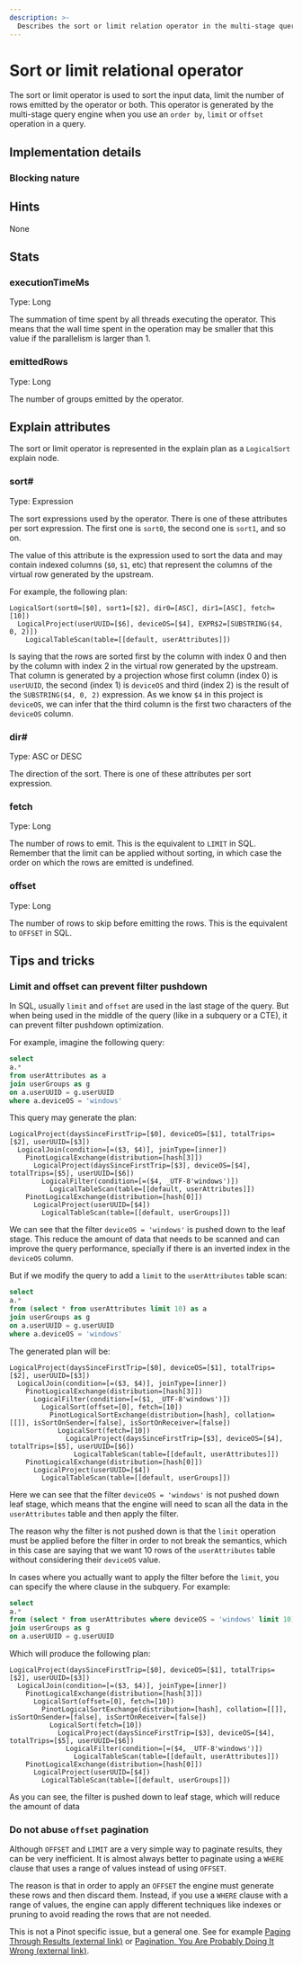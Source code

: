 ```yaml
---
description: >-
  Describes the sort or limit relation operator in the multi-stage query engine.
---
```


# Sort or limit relational operator
The sort or limit operator is used to sort the input data, limit the number of rows emitted by the operator or both.
This operator is generated by the multi-stage query engine when you use an `order by`, `limit` or `offset` operation in
a query.

## Implementation details

### Blocking nature

## Hints
None

## Stats
### executionTimeMs
Type: Long

The summation of time spent by all threads executing the operator.
This means that the wall time spent in the operation may be smaller that this value if the parallelism is larger than 1.

### emittedRows
Type: Long

The number of groups emitted by the operator.

## Explain attributes
The sort or limit operator is represented in the explain plan as a `LogicalSort` explain node.

### sort#
Type: Expression

The sort expressions used by the operator.
There is one of these attributes per sort expression.
The first one is `sort0`, the second one is `sort1`, and so on.

The value of this attribute is the expression used to sort the data and may contain indexed columns (`$0`, `$1`, etc)
that represent the columns of the virtual row generated by the upstream.

For example, the following plan:
```
LogicalSort(sort0=[$0], sort1=[$2], dir0=[ASC], dir1=[ASC], fetch=[10])
  LogicalProject(userUUID=[$6], deviceOS=[$4], EXPR$2=[SUBSTRING($4, 0, 2)])
    LogicalTableScan(table=[[default, userAttributes]])
```

Is saying that the rows are sorted first by the column with index 0 and then by the column with index 2 in the virtual
row generated by the upstream.
That column is generated by a projection whose first column (index 0) is `userUUID`, the second (index 1) is `deviceOS`
and third (index 2) is the result of the `SUBSTRING($4, 0, 2)` expression.
As we know `$4` in this project is `deviceOS`, we can infer that the third column is the first two characters of the
`deviceOS` column.

### dir#
Type: ASC or DESC

The direction of the sort.
There is one of these attributes per sort expression.

### fetch
Type: Long

The number of rows to emit.
This is the equivalent to `LIMIT` in SQL.
Remember that the limit can be applied without sorting, in which case the order on which the rows are emitted is
undefined.

### offset
Type: Long

The number of rows to skip before emitting the rows.
This is the equivalent to `OFFSET` in SQL.

## Tips and tricks

### Limit and offset can prevent filter pushdown
In SQL, usually `limit` and `offset` are used in the last stage of the query. 
But when being used in the middle of the query (like in a subquery or a CTE), it can prevent filter pushdown 
optimization.

For example, imagine the following query:
```sql
select 
a.* 
from userAttributes as a
join userGroups as g
on a.userUUID = g.userUUID
where a.deviceOS = 'windows'
```

This query may generate the plan:
```
LogicalProject(daysSinceFirstTrip=[$0], deviceOS=[$1], totalTrips=[$2], userUUID=[$3])
  LogicalJoin(condition=[=($3, $4)], joinType=[inner])
    PinotLogicalExchange(distribution=[hash[3]])
      LogicalProject(daysSinceFirstTrip=[$3], deviceOS=[$4], totalTrips=[$5], userUUID=[$6])
        LogicalFilter(condition=[=($4, _UTF-8'windows')])
          LogicalTableScan(table=[[default, userAttributes]])
    PinotLogicalExchange(distribution=[hash[0]])
      LogicalProject(userUUID=[$4])
        LogicalTableScan(table=[[default, userGroups]])
```

We can see that the filter `deviceOS = 'windows'` is pushed down to the leaf stage.
This reduce the amount of data that needs to be scanned and can improve the query performance, specially if there
is an inverted index in the `deviceOS` column.

But if we modify the query to add a `limit` to the `userAttributes` table scan:
```sql
select 
a.* 
from (select * from userAttributes limit 10) as a
join userGroups as g
on a.userUUID = g.userUUID
where a.deviceOS = 'windows'
```

The generated plan will be:
```
LogicalProject(daysSinceFirstTrip=[$0], deviceOS=[$1], totalTrips=[$2], userUUID=[$3])
  LogicalJoin(condition=[=($3, $4)], joinType=[inner])
    PinotLogicalExchange(distribution=[hash[3]])
      LogicalFilter(condition=[=($1, _UTF-8'windows')])
        LogicalSort(offset=[0], fetch=[10])
          PinotLogicalSortExchange(distribution=[hash], collation=[[]], isSortOnSender=[false], isSortOnReceiver=[false])
            LogicalSort(fetch=[10])
              LogicalProject(daysSinceFirstTrip=[$3], deviceOS=[$4], totalTrips=[$5], userUUID=[$6])
                LogicalTableScan(table=[[default, userAttributes]])
    PinotLogicalExchange(distribution=[hash[0]])
      LogicalProject(userUUID=[$4])
        LogicalTableScan(table=[[default, userGroups]])
```

Here we can see that the filter `deviceOS = 'windows'` is not pushed down leaf stage, which
means that the engine will need to scan all the data in the `userAttributes` table and then apply the filter.

The reason why the filter is not pushed down is that the `limit` operation must be applied before the filter in order
to not break the semantics, which in this case are saying that we want 10 rows of the `userAttributes` table
without considering their `deviceOS` value.

In cases where you actually want to apply the filter before the `limit`, you can specify the where clause in the 
subquery. For example:

```sql
select 
a.* 
from (select * from userAttributes where deviceOS = 'windows' limit 10) as a
join userGroups as g
on a.userUUID = g.userUUID
```

Which will produce the following plan:
```
LogicalProject(daysSinceFirstTrip=[$0], deviceOS=[$1], totalTrips=[$2], userUUID=[$3])
  LogicalJoin(condition=[=($3, $4)], joinType=[inner])
    PinotLogicalExchange(distribution=[hash[3]])
      LogicalSort(offset=[0], fetch=[10])
        PinotLogicalSortExchange(distribution=[hash], collation=[[]], isSortOnSender=[false], isSortOnReceiver=[false])
          LogicalSort(fetch=[10])
            LogicalProject(daysSinceFirstTrip=[$3], deviceOS=[$4], totalTrips=[$5], userUUID=[$6])
              LogicalFilter(condition=[=($4, _UTF-8'windows')])
                LogicalTableScan(table=[[default, userAttributes]])
    PinotLogicalExchange(distribution=[hash[0]])
      LogicalProject(userUUID=[$4])
        LogicalTableScan(table=[[default, userGroups]])
```

As you can see, the filter is pushed down to leaf stage, which will reduce the amount of data

### Do not abuse `offset` pagination
Although `OFFSET` and `LIMIT` are a very simple way to paginate results, they can be very inefficient.
It is almost always better to paginate using a `WHERE` clause that uses a range of values instead of using `OFFSET`.

The reason is that in order to apply an `OFFSET` the engine must generate these rows and then discard them.
Instead, if you use a `WHERE` clause with a range of values, the engine can apply different techniques like indexes
or pruning to avoid reading the rows that are not needed.

This is not a Pinot specific issue, but a general one.
See for example [Paging Through Results (external link)](https://use-the-index-luke.com/sql/partial-results/fetch-next-page)
or [Pagination, You Are Probably Doing It Wrong (external link)](https://medium.com/swlh/sql-pagination-you-are-probably-doing-it-wrong-d0f2719cc166).